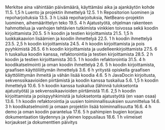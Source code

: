 Merkitse aina vähintään päivämäärä, käyttämäsi aika ja ajankäytön kohde
11.5. 1,5 h Luento ja projektin ihmettelyä
12.5. 1 h Repositorion luominen ja repoharjoituksia
13.5. 3 h Lisää repoharjoituksia, NetBeans-projektin luominen, aihemäärittelyn teko
19.5. 4 h Ajatustyötä, ohjelman rakenteen hahmottelua ja vanhojen tehtävien tutkimista vinkkien toivossa sekä koodin kirjoittamista
20.5. 5 h koodin ja testien kirjoittamista
21.5. 1,5 h luokkakaavion lisäämien ja koodin ihmettelyä
22.5. 1 h koodin ihmettelyä
23.5. 2,5 h koodin kirjoittamista
24.5. 4 h koodin kirjoittamista ja pois pyyhkimistä
26.5. 6 h koodin kirjoittamista ja uudelleenkirjoittamista
27.5. 6 h tuskailua koodin kanssa, refaktorointia ja testien kirjoittamista
28.5. 2 h koodin ja testien kirjoittamista
30.5. 1 h koodin refaktorointia
31.5. 4 h koodikatselmointi ja oman koodin ihmettelyä
2.6. 5 h koodin kirjoittamista, graafisen käyttöliittymän ihmettelyä
3.6. 6 h yritystä opiskella graafisen käyttöliittymän ihmeitä ja vähän lisää koodia
4.6. 5 h JavaDocin kirjoitusta, sekvenssikaavioiden piirtämistä ja koodin kanssa tuskailua
5.6. 1,5 h koodin ihmettelyä
10.6. 5 h koodin kanssa tuskailua (lähinnä tuloksetonta ajatustyötä) ja sekvenssikaavioiden piirtämistä
11.6. 2,5 h koodin kirjoittamista ja poispyyhkimistä ja tuloksetonta ajatustyötä (en vaan osaa)
13.6. 1 h koodin refaktorointia ja uusien toiminnallisuuksien suunnittelua
14.6. 3 h koodikatselmointi ja omaan projektiin lisää toiminnallisuutta
16.6. 4 h demo ja oman koodin parantelua
17.6. 5 h pahimpien bugien korjaus dokumentaation täydennys ja yleinen loppusilaus
18.6. 1 h viimeiset korjaukset ja dokumenttien päivitys
